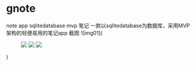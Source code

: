 # gnote
note app sqlitedatabase mvp 笔记 一款以sqlitedatabase为数据库，采用MVP架构的轻便易用的笔记app
截图
![img01](
<figure class="third">
    <img src="https://github.com/sanlisanlisanli/gnote/blob/master/screenshots/Screenshot_20180928-033003.jpg">
    <img src="https://github.com/sanlisanlisanli/gnote/blob/master/screenshots/Screenshot_20180928-032830.jpg">
    <img src="https://github.com/sanlisanlisanli/gnote/blob/master/screenshots/Screenshot_20180928-033059.jpg">
</figure>
)
